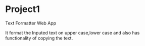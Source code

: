 # Project1
Text Formatter Web App

It format the Inputed text on upper case,lower case  and also has functionality of copying the text.
